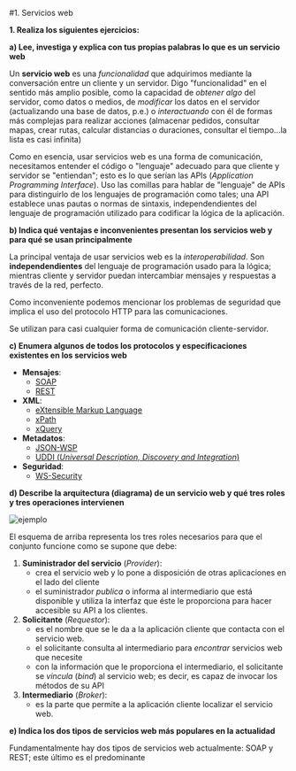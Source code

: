 #1. Servicios web

**1. Realiza los siguientes ejercicios:**

**a) Lee, investiga y explica con tus propias palabras lo que es un servicio web**

Un **servicio web** es una _funcionalidad_ que adquirimos mediante la conversación entre un cliente y un servidor. Digo "funcionalidad" en el sentido más amplio posible, como la capacidad de _obtener algo_ del servidor, como datos o medios, de _modificar_ los datos en el servidor (actualizando una base de datos, p.e.) o _interactuando_ con él de formas más complejas para realizar acciones (almacenar pedidos, consultar mapas, crear rutas, calcular distancias o duraciones, consultar el tiempo...la lista es casi infinita)

Como en esencia, usar servicios web es una forma de comunicación, necesitamos entender el código o "lenguaje" adecuado para que cliente y servidor se "entiendan"; esto es lo que serían las APIs (_Application Programming Interface_). Uso las comillas para hablar de "lenguaje" de APIs para distinguirlo de los lenguajes de programación como tales; una API establece unas pautas o normas de sintaxis, independendientes del lenguaje de programación utilizado para codificar la lógica de la aplicación.

**b) Indica qué ventajas e inconvenientes presentan los servicios web y para qué se usan principalmente**

La principal ventaja de usar servicios web es la _interoperabilidad_. Son **independendientes** del lenguaje de programación usado para la lógica; mientras cliente y servidor puedan intercambiar mensajes y respuestas a través de la red, perfecto.

Como inconveniente podemos mencionar los problemas de seguridad que implica el uso del protocolo HTTP para las comunicaciones.

Se utilizan para casi cualquier forma de comunicación cliente-servidor.

**c) Enumera algunos de todos los protocolos y especificaciones existentes en los servicios web**

- **Mensajes**:
    - [SOAP](https://en.wikipedia.org/wiki/SOAP_(protocol))
    - [REST](https://en.wikipedia.org/wiki/Representational_state_transfer)
- **XML**:
    - [eXtensible Markup Language](https://en.wikipedia.org/wiki/XML)
    - [xPath](https://en.wikipedia.org/wiki/XPath)
    - [xQuery](https://en.wikipedia.org/wiki/XQuery)
- **Metadatos**:
    - [JSON-WSP](https://en.wikipedia.org/wiki/JSON-WSP)
    - [UDDI (_Universal Description, Discovery and Integration_)](https://en.wikipedia.org/wiki/Universal_Description_Discovery_and_Integration)
- **Seguridad**:
    - [WS-Security](https://en.wikipedia.org/wiki/WS-Security)

**d) Describe la arquitectura (diagrama) de un servicio web y qué tres roles y tres operaciones intervienen**

![ejemplo](./img/1.4.arquitectura.png)

El esquema de arriba representa los tres roles necesarios para que el conjunto funcione como se supone que debe:

1. **Suministrador del servicio** (_Provider_):
    - crea el servicio web y lo pone a disposición de otras aplicaciones en el lado del cliente
    - el suministrador _publica_  o informa al intermediario que está disponible y utiliza la interfaz que éste le proporciona para hacer accesible su API a los clientes.
2. **Solicitante** (_Requestor_):
    - es el nombre que se le da a la aplicación cliente que contacta con el servicio web.
    - el solicitante consulta al intermediario para _encontrar_ servicios web que necesite
    - con la información que le proporciona el intermediario, el solicitante se _vincula_ (_bind_) al servicio web; es decir, es capaz de invocar los métodos de su API
3. **Intermediario** (_Broker_):
    - es la parte que permite a la aplicación cliente localizar el servicio web.

**e) Indica los dos tipos de servicios web más populares en la actualidad**

Fundamentalmente hay dos tipos de servicios web actualmente: SOAP y REST; este último es el predominante
